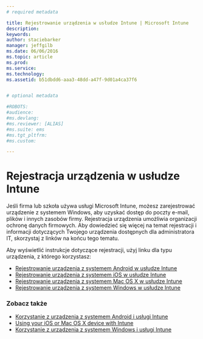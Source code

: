 ```yaml
---
# required metadata

title: Rejestrowanie urządzenia w usłudze Intune | Microsoft Intune
description:
keywords:
author: staciebarker
manager: jeffgilb
ms.date: 06/06/2016
ms.topic: article
ms.prod:
ms.service:
ms.technology:
ms.assetid: b51dbdd6-aaa3-48dd-a47f-9d01a4ca37f6


# optional metadata

#ROBOTS:
#audience:
#ms.devlang:
#ms.reviewer: [ALIAS]
#ms.suite: ems
#ms.tgt_pltfrm:
#ms.custom:

---
```


# Rejestracja urządzenia w usłudze Intune

Jeśli firma lub szkoła używa usługi Microsoft Intune, możesz zarejestrować urządzenie z systemem Windows, aby uzyskać dostęp do poczty e-mail, plików i innych zasobów firmy. Rejestracja urządzenia umożliwia organizacji ochronę danych firmowych. Aby dowiedzieć się więcej na temat rejestracji i informacji dotyczących Twojego urządzenia dostępnych dla administratora IT, skorzystaj z linków na końcu tego tematu.

Aby wyświetlić instrukcje dotyczące rejestracji, użyj linku dla typu urządzenia, z którego korzystasz:

- [Rejestrowanie urządzenia z systemem Android w usłudze Intune](enroll-your-device-in-Intune-android.md)</br>
- [Rejestrowanie urządzenia z systemem iOS w usłudze Intune](enroll-your-device-in-intune-ios.md)</br>
- [Rejestrowanie urządzenia z systemem Mac OS X w usłudze Intune](enroll-your-device-in-intune-mac-os-x.md)</br>
- [Rejestrowanie urządzenia z systemem Windows w usłudze Intune](enroll-your-device-in-intune-windows.md)</br>

### Zobacz także
- [Korzystanie z urządzenia z systemem Android i usługi Intune](using-your-android-device-with-intune.md)</br>
- [Using your iOS or Mac OS X device with Intune](using-your-ios-or-mac-os-x-device-with-intune.md)</br>
- [Korzystanie z urządzenia z systemem Windows i usługi Intune](using-your-windows-device-with-intune.md)

<!--HONumber=Jun16_HO1-->


